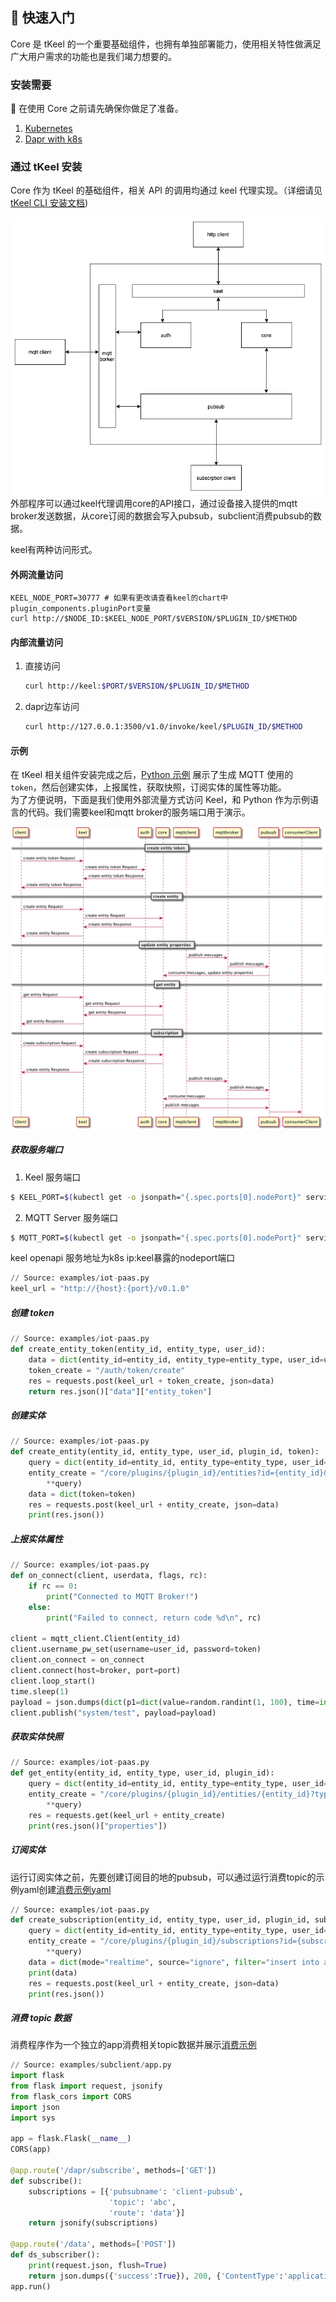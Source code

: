 ## 🚪 快速入门
Core 是 tKeel 的一个重要基础组件，也拥有单独部署能力，使用相关特性做满足广大用户需求的功能也是我们竭力想要的。

### 安装需要
🔧 在使用 Core 之前请先确保你做足了准备。 
1. [Kubernetes](https://kubernetes.io/)
2. [Dapr with k8s](https://docs.dapr.io/getting-started/)


### 通过 tKeel 安装
Core 作为 tKeel 的基础组件，相关 API 的调用均通过 keel 代理实现。（详细请见[tKeel CLI 安装文档](https://github.com/tkeel-io/cli ))

![img.png](img/core-invoke.png)
外部程序可以通过keel代理调用core的API接口，通过设备接入提供的mqtt broker发送数据，从core订阅的数据会写入pubsub，subclient消费pubsub的数据。

keel有两种访问形式。  
#### 外网流量访问

```
KEEL_NODE_PORT=30777 # 如果有更改请查看keel的chart中plugin_components.pluginPort变量
curl http://$NODE_ID:$KEEL_NODE_PORT/$VERSION/$PLUGIN_ID/$METHOD
```
 
#### 内部流量访问
1. 直接访问  
    ```bash
    curl http://keel:$PORT/$VERSION/$PLUGIN_ID/$METHOD
    ```
2. dapr边车访问
    ```bash
    curl http://127.0.0.1:3500/v1.0/invoke/keel/$PLUGIN_ID/$METHOD
    ```
#### 示例
在 tKeel 相关组件安装完成之后，[Python 示例](code/iot-paas.py) 展示了生成 MQTT 使用的 `token`，然后创建实体，上报属性，获取快照，订阅实体的属性等功能。  
为了方便说明，下面是我们使用外部流量方式访问 Keel，和 Python 作为示例语言的代码。我们需要keel和mqtt broker的服务端口用于演示。

![img.png](img/sequence.png)

##### 获取服务端口
1. Keel 服务端口
```bash
$ KEEL_PORT=$(kubectl get -o jsonpath="{.spec.ports[0].nodePort}" services keel)
```
2. MQTT Server 服务端口
```bash
$ MQTT_PORT=$(kubectl get -o jsonpath="{.spec.ports[0].nodePort}" services emqx)
```

keel openapi 服务地址为k8s ip:keel暴露的nodeport端口
```python
// Source: examples/iot-paas.py
keel_url = "http://{host}:{port}/v0.1.0"
```

##### 创建 token
```python
// Source: examples/iot-paas.py
def create_entity_token(entity_id, entity_type, user_id):
    data = dict(entity_id=entity_id, entity_type=entity_type, user_id=user_id)
    token_create = "/auth/token/create"
    res = requests.post(keel_url + token_create, json=data)
    return res.json()["data"]["entity_token"]
```

##### 创建实体
```python
// Source: examples/iot-paas.py
def create_entity(entity_id, entity_type, user_id, plugin_id, token):
    query = dict(entity_id=entity_id, entity_type=entity_type, user_id=user_id, source="abc", plugin_id=plugin_id)
    entity_create = "/core/plugins/{plugin_id}/entities?id={entity_id}&type={entity_type}&owner={user_id}&source={source}".format(
        **query)
    data = dict(token=token)
    res = requests.post(keel_url + entity_create, json=data)
    print(res.json())
```

##### 上报实体属性
```python
// Source: examples/iot-paas.py
def on_connect(client, userdata, flags, rc):
    if rc == 0:
        print("Connected to MQTT Broker!")
    else:
        print("Failed to connect, return code %d\n", rc)

client = mqtt_client.Client(entity_id)
client.username_pw_set(username=user_id, password=token)
client.on_connect = on_connect
client.connect(host=broker, port=port)
client.loop_start()
time.sleep(1)
payload = json.dumps(dict(p1=dict(value=random.randint(1, 100), time=int(time.time()))))
client.publish("system/test", payload=payload)
```

##### 获取实体快照
```python
// Source: examples/iot-paas.py
def get_entity(entity_id, entity_type, user_id, plugin_id):
    query = dict(entity_id=entity_id, entity_type=entity_type, user_id=user_id, plugin_id=plugin_id)
    entity_create = "/core/plugins/{plugin_id}/entities/{entity_id}?type={entity_type}&owner={user_id}&source={plugin_id}".format(
        **query)
    res = requests.get(keel_url + entity_create)
    print(res.json()["properties"])

```

##### 订阅实体
运行订阅实体之前，先要创建订阅目的地的pubsub，可以通过运行消费topic的示例yaml创建[消费示例yaml](code/subclient/client.yaml)

```python
// Source: examples/iot-paas.py
def create_subscription(entity_id, entity_type, user_id, plugin_id, subscription_id):
    query = dict(entity_id=entity_id, entity_type=entity_type, user_id=user_id, source="abc", plugin_id=plugin_id, subscription_id=subscription_id)
    entity_create = "/core/plugins/{plugin_id}/subscriptions?id={subscription_id}&type={entity_type}&owner={user_id}&source={source}".format(
        **query)
    data = dict(mode="realtime", source="ignore", filter="insert into abc select " + entity_id + ".p1", target="ignore", topic="abc", pubsub_name="client-pubsub")
    print(data)
    res = requests.post(keel_url + entity_create, json=data)
    print(res.json())
```

##### 消费 topic 数据
消费程序作为一个独立的app消费相关topic数据并展示[消费示例](code/subclient)
```python
// Source: examples/subclient/app.py
import flask
from flask import request, jsonify
from flask_cors import CORS
import json
import sys

app = flask.Flask(__name__)
CORS(app)

@app.route('/dapr/subscribe', methods=['GET'])
def subscribe():
    subscriptions = [{'pubsubname': 'client-pubsub',
                      'topic': 'abc',
                      'route': 'data'}]
    return jsonify(subscriptions)

@app.route('/data', methods=['POST'])
def ds_subscriber():
    print(request.json, flush=True)
    return json.dumps({'success':True}), 200, {'ContentType':'application/json'}
app.run()
```
